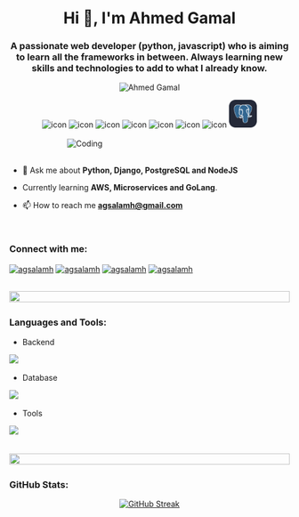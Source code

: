 <h1 align="center">Hi 👋, I'm Ahmed Gamal</h1>
<h3 align="center">A passionate web developer (python, javascript) who is aiming to learn all the frameworks in between. Always learning new skills and technologies to add to what I already know.</h3>
<p align="center"> 
 <img src="https://komarev.com/ghpvc/?username=agsalamh&label=Profile%20views&color=0e75b6&style=flat" alt="Ahmed Gamal"/> 
</p>

<div align="center">
  <img src="https://techstack-generator.vercel.app/python-icon.svg" alt="icon" width="50" height="50" />
  <img src="https://techstack-generator.vercel.app/django-icon.svg" alt="icon" width="50" height="50" />
  <img src="https://techstack-generator.vercel.app/restapi-icon.svg" alt="icon" width="50" height="50" />
  <img src="https://techstack-generator.vercel.app/docker-icon.svg" alt="icon" width="50" height="50" />
  <img src="https://techstack-generator.vercel.app/js-icon.svg" alt="icon"width="50" height="50" />
 <img src="https://techstack-generator.vercel.app/github-icon.svg" alt="icon" width="50" height="50" />
 <img src="https://techstack-generator.vercel.app/nginx-icon.svg" alt="icon" width="50" height="50" />
 <img src="https://raw.githubusercontent.com/tandpfun/skill-icons/main/icons/PostgreSQL-Dark.svg" alt="icon" width="50" height="50" />
</div>

<br>


<img align="right" alt="Coding" width="400" src="https://user-images.githubusercontent.com/74038190/229223263-cf2e4b07-2615-4f87-9c38-e37600f8381a.gif">
<br><br>

- 💬 Ask me about **Python, Django, PostgreSQL and NodeJS**
- Currently learning **AWS, Microservices and GoLang**.

- 📫 How to reach me **agsalamh@gmail.com**


<br>
<h3 align="left">Connect with me:</h3>
<p align="left">
<a href="https://linkedin.com/in/agsalamh" target="blank"><img align="center" src="https://raw.githubusercontent.com/rahuldkjain/github-profile-readme-generator/master/src/images/icons/Social/linked-in-alt.svg" alt="agsalamh" height="30" width="40" /></a>
<a href="https://fb.com/agsalamh" target="blank"><img align="center" src="https://raw.githubusercontent.com/rahuldkjain/github-profile-readme-generator/master/src/images/icons/Social/facebook.svg" alt="agsalamh" height="30" width="40" /></a>
<a href="https://twitter.com/agsalamh" target="blank"><img align="center" src="https://raw.githubusercontent.com/rahuldkjain/github-profile-readme-generator/master/src/images/icons/Social/twitter.svg" alt="agsalamh" height="30" width="40" /></a>
<a href="https://instagram.com/agsalamh" target="blank"><img align="center" src="https://raw.githubusercontent.com/rahuldkjain/github-profile-readme-generator/master/src/images/icons/Social/instagram.svg" alt="agsalamh" height="30" width="40" /></a>
</p>
<br>

<img src="https://i.imgur.com/dBaSKWF.gif" height="20" width="100%">

<h3 align="left">Languages and Tools:</h3>

- Backend
<p align="left">
  <a href="https://skillicons.dev">
    <img src="https://skillicons.dev/icons?i=py,django,postgresql,rabbitmq,redis,nodejs,express" />
  </a>
</p>


- Database
<p align="left">
  <a href="https://skillicons.dev">
    <img src="https://skillicons.dev/icons?i=postgresql,mongodb,mysql" />
  </a>
</p>


- Tools
<p align="left">
  <a href="https://skillicons.dev">
    <img src="https://skillicons.dev/icons?i=git,github,docker,vscode,postman,linux" />
  </a>
</p>

<br/>

<img src="https://i.imgur.com/dBaSKWF.gif" height="20" width="100%">

<h3 align="left">GitHub Stats:</h3>
<div align="center">

[![GitHub Streak](https://streak-stats.demolab.com/?user=agsalamh&theme=midnight-purple)](https://git.io/streak-stats)

</div>

